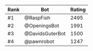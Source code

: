 Rank|Bot|Rating
---|---|---
#1|@RaspFish|2495
#2|@OpeningsBot|1991
#3|@DavidsGuterBot|1500
#4|@pawnrobot|1247
